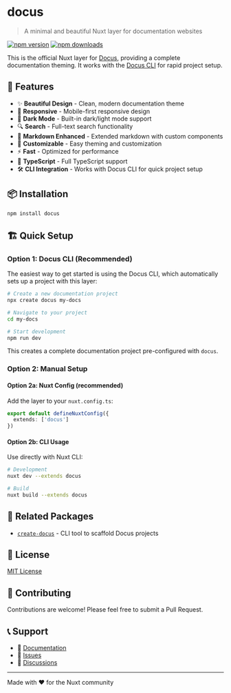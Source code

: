 # docus

> A minimal and beautiful Nuxt layer for documentation websites

[![npm version](https://img.shields.io/npm/v/docus.svg)](https://www.npmjs.com/package/docus)
[![npm downloads](https://img.shields.io/npm/dm/docus.svg)](https://www.npmjs.com/package/docus)

This is the official Nuxt layer for [Docus](https://docus.dev), providing a complete documentation theming. It works with the [Docus CLI](https://github.com/nuxtlabs/docus) for rapid project setup.

## 🚀 Features

- ✨ **Beautiful Design** - Clean, modern documentation theme
- 📱 **Responsive** - Mobile-first responsive design
- 🌙 **Dark Mode** - Built-in dark/light mode support
- 🔍 **Search** - Full-text search functionality
- 📝 **Markdown Enhanced** - Extended markdown with custom components
- 🎨 **Customizable** - Easy theming and customization
- ⚡ **Fast** - Optimized for performance
- 🔧 **TypeScript** - Full TypeScript support
- 🛠️ **CLI Integration** - Works with Docus CLI for quick project setup

## 📦 Installation

```bash
npm install docus
```

## 🏗️ Quick Setup

### Option 1: Docus CLI (Recommended)

The easiest way to get started is using the Docus CLI, which automatically sets up a project with this layer:

```bash
# Create a new documentation project
npx create docus my-docs

# Navigate to your project
cd my-docs

# Start development
npm run dev
```

This creates a complete documentation project pre-configured with `docus`.

### Option 2: Manual Setup

#### Option 2a: Nuxt Config (recommended)

Add the layer to your `nuxt.config.ts`:

```typescript
export default defineNuxtConfig({
  extends: ['docus']
})
```

#### Option 2b: CLI Usage 

Use directly with Nuxt CLI:

```bash
# Development
nuxt dev --extends docus

# Build
nuxt build --extends docus
```

## 🔗 Related Packages

- [`create-docus`](https://www.npmjs.com/package/create-docus) - CLI tool to scaffold Docus projects

## 📄 License

[MIT License](./LICENSE)

## 🤝 Contributing

Contributions are welcome! Please feel free to submit a Pull Request.

## 📞 Support

- 📖 [Documentation](https://docus.dev)
- 🐛 [Issues](https://github.com/nuxtlabs/docus/issues)
- 💬 [Discussions](https://github.com/nuxtlabs/docus/discussions)

---

Made with ❤️ for the Nuxt community 